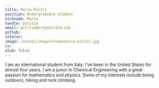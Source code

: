 ```yaml
---
title: Maria Politi
position: Undergraduate student
nickname: Maria
handle: politim
email: politim@oregonstate.edu
github:
scholar:
image: /assets/images/team/maria-politi.jpg
cv:
alum: false
---
```


I am an international student from Italy. I've been in the United States for almost four years. I am a junior in Chemical Engineering with a great passion for mathematics and physics. Some of my interests include being outdoors, hiking and rock climbing.

[Oregon State University]: http://oregonstate.edu/
[School of Mechanical, Industrial, and Manufacturing Engineering]: http://mime.oregonstate.edu
[URSA Engage]: http://undergraduate.oregonstate.edu/research/funding-opportunities/ursa-engage
